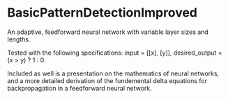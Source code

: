 # BasicPatternDetectionImproved
An adaptive, feedforward neural network with variable layer sizes and lengths.

Tested with the following specifications: input = [[x], [y]], desired_output = (x > y) ? 1 : 0.

Included as well is a presentation on the mathematics of neural networks, and a more detailed derivation of the fundemental delta equations for backpropagation in a feedforward neural network.
